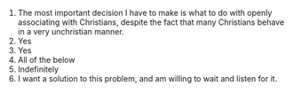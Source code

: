 1. The most important decision I have to make is what to do with openly associating with Christians, despite the fact that many Christians behave in a very unchristian manner.
2. Yes
3. Yes
4. All of the below
5. Indefinitely
6. I want a solution to this problem, and am willing to wait and listen for it.